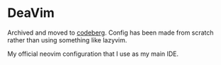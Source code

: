 # DeaVim

Archived and moved to [codeberg]. Config has been made from scratch rather than using something like lazyvim.

[codeberg]: https://codeberg.org/Dea/nvim

My official neovim configuration that I use as my main IDE.
